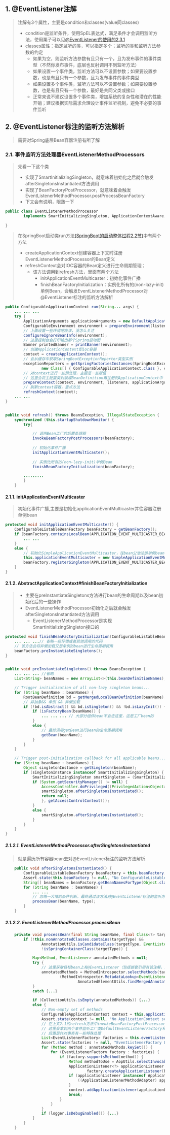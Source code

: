 
## 1. @EventListener注解
> 注解有3个属性，主要是condition和classes(value同classes)
> - condition是监听条件，使用SpEL表达式，满足条件才会调用监听方法，使用栗子可以见[@EventListener的使用的2.3.1](https://blog.csdn.net/qq_41982506/article/details/105623304)
> - classes属性：指定监听的类，可以指定多个；监听的类和监听方法参数的约定
>   - 如果为空，则监听方法参数有且只有一个，且为发布事件的事件类型（不然你发布事件，底层也反射调用不到监听方法）
>   - 如果设置一个事件类，监听方法可以不设置参数；如果要设置参数，也是有且只有一个参数，且为发布事件的事件类型
>   - 如果设置多个事件类，监听方法可以不设置参数；如果要设置参数，也是有且只有一个参数，最好是共同父类或接口
>   - 正常来说不建议设置多个事件类，增加系统的复杂性和潜在的性能开销；建议根据实际需求合理设计事件监听机制，避免不必要的事件监听

## 2. @EventListener标注的监听方法解析
> 需要对Spring底层Bean容器注册有所了解

### 2.1. 事件监听方法处理器EventListenerMethodProcessors
> 先看一下这个类
> - 实现了SmartInitializingSingleton，就意味着初始化之后就会触发afterSingletonsInstantiated方法调用
> - 实现了BeanFactoryPostProcessor，就意味着会触发EventListenerMethodProcessor.postProcessBeanFactory
> - 下文会有说明，眼熟一下
```java
public class EventListenerMethodProcessor
		implements SmartInitializingSingleton, ApplicationContextAware, BeanFactoryPostProcessor{
    
}
```


> 在SpringBoot启动类run方法[(SpringBoot的启动整体过程2.2节)](https://blog.csdn.net/weixin_43901882/article/details/119360255)中有两个方法
> - createApplicationContext创建容器上下文时注册
    EventListenerMethodProcessor的Bean定义
> - refreshContext会对IOC容器的Bean定义进行生命周期管理；
>   - 该方法调用到refresh方法，里面有两个方法
>     - initApplicationEventMulticaster：初始化事件广播
>     - finishBeanFactoryInitialization：实例化所有的(non-lazy-init)单例Bean，会触发EventListenerMethodProcessor对@EventListener标注的监听方法解析
```java
public ConfigurableApplicationContext run(String... args) {
	... ... ...
	try {
		ApplicationArguments applicationArguments = new DefaultApplicationArguments(args);
		ConfigurableEnvironment environment = prepareEnvironment(listeners, applicationArguments);
		// 上面设置一些环境吧应该，没怎么关注
		configureIgnoreBeanInfo(environment);
		// 这里控制台会打印输出那个Spring启动图
		Banner printedBanner = printBanner(environment);
		// 创建ApplicationContext即ioc容器
		context = createApplicationContext();
		// 会从缓存中获取SpringBootExceptionReporter类型实例
		exceptionReporters = getSpringFactoriesInstances(SpringBootExceptionReporter.class,
				new Class[] { ConfigurableApplicationContext.class }, context);
		// 对context进行一些预处理，主要是一些赋值
		// 这里会将主配置类封装成BeanDefinition再注册到ApplicationContext中
		prepareContext(context, environment, listeners, applicationArguments, printedBanner);
		// 刷新context容器，重点方法
		refreshContext(context);
	... ...
}


public void refresh() throws BeansException, IllegalStateException {
    synchronized (this.startupShutdownMonitor) {
        try{

            // 调用Bean工厂的后置处理器
            invokeBeanFactoryPostProcessors(beanFactory);
            
            // 初始化事件广播
            initApplicationEventMulticaster();
    
            // 实例化所有的(non-lazy-init)单例Bean
            finishBeanFactoryInitialization(beanFactory);

        .........
        }
    }

```

#### 2.1.1. initApplicationEventMulticaster
> 初始化事件广播,主要是初始化applicationEventMulticaster并往容器注册单例bean

```java
protected void initApplicationEventMulticaster() {
    ConfigurableListableBeanFactory beanFactory = getBeanFactory();
    if (beanFactory.containsLocalBean(APPLICATION_EVENT_MULTICASTER_BEAN_NAME)) {
        ... ...
    }
    else {
        // 初始化SimpleApplicationEventMulticaster，往bean公池注册单例bean
        this.applicationEventMulticaster = new SimpleApplicationEventMulticaster(beanFactory);
        beanFactory.registerSingleton(APPLICATION_EVENT_MULTICASTER_BEAN_NAME, this.applicationEventMulticaster);
    }
}
```

#### 2.1.2. AbstractApplicationContext#finishBeanFactoryInitialization
> - 主要在preInstantiateSingletons方法进行bean的生命周期以及bean初始化后的一些操作
> - EventListenerMethodProcessor初始化之后就会触发afterSingletonsInstantiated方法调用
>   - EventListenerMethodProcessor是实现SmartInitializingSingleton接口的

```java
protected void finishBeanFactoryInitialization(ConfigurableListableBeanFactory beanFactory) {
	... ... ...// 省略一些环境或者其他调用的代码
	// 该方法会将非懒加载又是单例的bean进行生命周期调用
	beanFactory.preInstantiateSingletons();
}


public void preInstantiateSingletons() throws BeansException {
	... ... ... //省略
	List<String> beanNames = new ArrayList<>(this.beanDefinitionNames);

	// Trigger initialization of all non-lazy singleton beans...
	for (String beanName : beanNames) {
		RootBeanDefinition bd = getMergedLocalBeanDefinition(beanName);
		// 非抽象&& 单例 && 非懒加载
		if (!bd.isAbstract() && bd.isSingleton() && !bd.isLazyInit()) {
			if (isFactoryBean(beanName)) {
				... ... ... // 大部分组件bean不会走这里，这是工厂bean的
			}
			else {
				// 最终调用getBean进行Bean的生命周期调用
				getBean(beanName);
			}
		}
	}

    // Trigger post-initialization callback for all applicable beans...
    for (String beanName : beanNames) {
        Object singletonInstance = getSingleton(beanName);
        if (singletonInstance instanceof SmartInitializingSingleton) {
            SmartInitializingSingleton smartSingleton = (SmartInitializingSingleton) singletonInstance;
            if (System.getSecurityManager() != null) {
                AccessController.doPrivileged((PrivilegedAction<Object>) () -> {
                smartSingleton.afterSingletonsInstantiated();
                return null;
                }, getAccessControlContext());
            }
            else {
                smartSingleton.afterSingletonsInstantiated();
            }
        }
    }
}

```

##### 2.1.2.1. EventListenerMethodProcessor.afterSingletonsInstantiated

> 就是遍历所有容器bean去对@EventListener标注的监听方法解析

```java
	public void afterSingletonsInstantiated() {
		ConfigurableListableBeanFactory beanFactory = this.beanFactory;
		Assert.state(this.beanFactory != null, "No ConfigurableListableBeanFactory set");
		String[] beanNames = beanFactory.getBeanNamesForType(Object.class);
		for (String beanName : beanNames) {
            ... ...
            // 忽略一大堆的条件判断，最终通过该方法对@EventListener标注的监听方法解析
            processBean(beanName, type);
		}
	}

```

##### 2.1.2.2. EventListenerMethodProcessor.processBean
> 

```java
	private void processBean(final String beanName, final Class<?> targetType) {
		if (!this.nonAnnotatedClasses.contains(targetType) &&
				AnnotationUtils.isCandidateClass(targetType, EventListener.class) &&
				!isSpringContainerClass(targetType)) {

			Map<Method, EventListener> annotatedMethods = null;
			try {
                // 这里获取目标bean上有@EventListener（包括嵌套引用有该注解，比如@TransactionalEventListener）注解标注的方法
				annotatedMethods = MethodIntrospector.selectMethods(targetType,
						(MethodIntrospector.MetadataLookup<EventListener>) method ->
								AnnotatedElementUtils.findMergedAnnotation(method, EventListener.class));
			}
			catch {...}

			if (CollectionUtils.isEmpty(annotatedMethods)) {...}
			else {
				// Non-empty set of methods
				ConfigurableApplicationContext context = this.applicationContext;
				Assert.state(context != null, "No ApplicationContext set");
                // 在上文2.1的refresh方法中invokeBeanFactoryPostProcessors就会触发EventListenerMethodProcessor.postProcessBeanFactory初始化eventListenerFactories工厂
                // 这里会拿到两个事件监听工厂类DefaultEventListenerFactory和TransactionalEventListenerFactory
                // 后置是针对事务有一些特殊处理
				List<EventListenerFactory> factories = this.eventListenerFactories;
				Assert.state(factories != null, "EventListenerFactory List not initialized");
				for (Method method : annotatedMethods.keySet()) {
					for (EventListenerFactory factory : factories) {
						if (factory.supportsMethod(method)) {
							Method methodToUse = AopUtils.selectInvocableMethod(method, context.getType(beanName));
							ApplicationListener<?> applicationListener =
									factory.createApplicationListener(beanName, targetType, methodToUse);
							if (applicationListener instanceof ApplicationListenerMethodAdapter) {
								((ApplicationListenerMethodAdapter) applicationListener).init(context, this.evaluator);
							}
							context.addApplicationListener(applicationListener);
							break;
						}
					}
				}
				if (logger.isDebugEnabled()) {...}
			}
		}
	}

```

